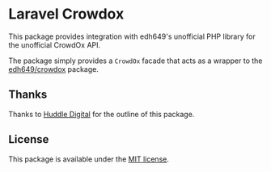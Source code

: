 # Laravel Crowdox

This package provides integration with edh649's unofficial PHP library for the unofficial CrowdOx API. 

The package simply provides a `CrowdOx` facade that acts as a wrapper to the [edh649/crowdox](https://github.com/edh649/crowdox) package.


## Thanks

Thanks to [Huddle Digital](https://github.com/huddledigital/zendesk-laravel) for the outline of this package.

## License

This package is available under the [MIT license](http://opensource.org/licenses/MIT).
